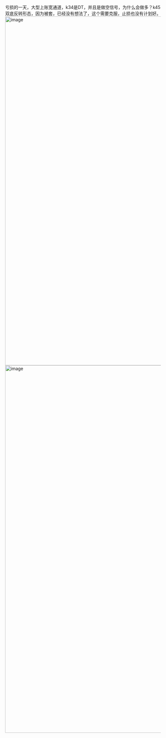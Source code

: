 亏损的一天，大型上账宽通道，k34是DT，并且是做空信号，为什么会做多？k45双底反转形态，因为被套，已经没有想法了，这个需要克服，止损也没有计划好。  
<img width="2574" height="1124" alt="image" src="https://github.com/user-attachments/assets/25b5aa18-2393-4735-acc0-c18a934e907d" />
<img width="2222" height="1184" alt="image" src="https://github.com/user-attachments/assets/1c7cf8af-b244-4af4-b556-81b38b6adfe5" />
